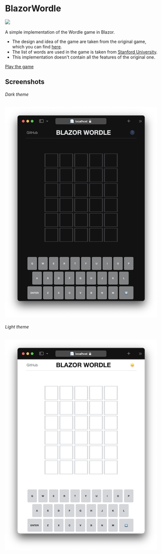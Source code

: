 # BlazorWordle
![](/workflows/Deploy%20to%20GitHub%20Pages/badge.svg)

A simple implementation of the Wordle game in Blazor.

- The design and idea of the game are taken from the original game, which you can find [here](https://www.powerlanguage.co.uk/wordle/).
- The list of words are used in the game is taken from [Stanford University](https://www-cs-faculty.stanford.edu/~knuth/sgb-words.txt).
- This implementation doesn't contain all the features of the original one.

[Play the game](https://alexeychuvagin.github.io/BlazorWordle/)

## Screenshots

###### Dark theme
![Dark](/screenshots/dark.png)

###### Light theme
![Light](/screenshots/light.png)